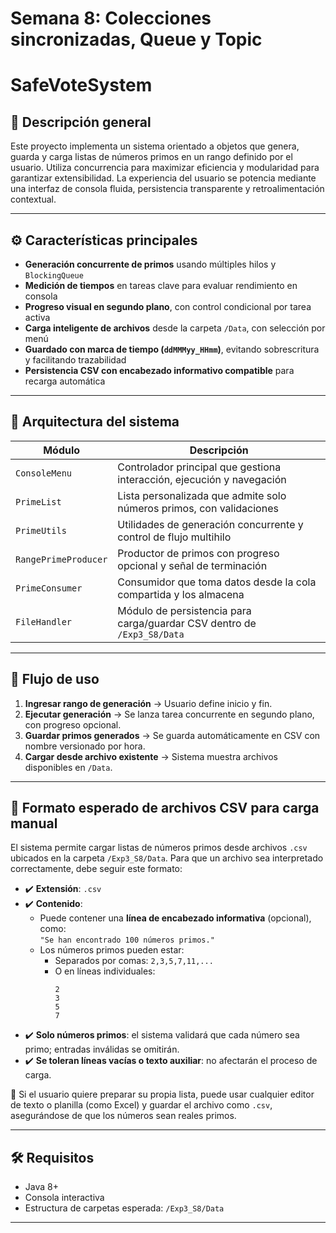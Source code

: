 # Semana 8: Colecciones sincronizadas, Queue y Topic

# SafeVoteSystem

## 🎯 Descripción general

Este proyecto implementa un sistema orientado a objetos que genera, guarda y carga listas de números primos en un rango definido por el usuario. Utiliza concurrencia para maximizar eficiencia y modularidad para garantizar extensibilidad. La experiencia del usuario se potencia mediante una interfaz de consola fluida, persistencia transparente y retroalimentación contextual.

---

## ⚙️ Características principales

- **Generación concurrente de primos** usando múltiples hilos y `BlockingQueue`
- **Medición de tiempos** en tareas clave para evaluar rendimiento en consola
- **Progreso visual en segundo plano**, con control condicional por tarea activa
- **Carga inteligente de archivos** desde la carpeta `/Data`, con selección por menú
- **Guardado con marca de tiempo (`ddMMMyy_HHmm`)**, evitando sobrescritura y facilitando trazabilidad
- **Persistencia CSV con encabezado informativo compatible** para recarga automática

---

## 🔧 Arquitectura del sistema

| Módulo                    | Descripción                                                                 |
|--------------------------|-----------------------------------------------------------------------------|
| `ConsoleMenu`            | Controlador principal que gestiona interacción, ejecución y navegación     |
| `PrimeList`              | Lista personalizada que admite solo números primos, con validaciones       |
| `PrimeUtils`             | Utilidades de generación concurrente y control de flujo multihilo          |
| `RangePrimeProducer`     | Productor de primos con progreso opcional y señal de terminación           |
| `PrimeConsumer`          | Consumidor que toma datos desde la cola compartida y los almacena          |
| `FileHandler`            | Módulo de persistencia para carga/guardar CSV dentro de `/Exp3_S8/Data`    |

---

## 🧠 Flujo de uso

1. **Ingresar rango de generación** → Usuario define inicio y fin.
2. **Ejecutar generación** → Se lanza tarea concurrente en segundo plano, con progreso opcional.
3. **Guardar primos generados** → Se guarda automáticamente en CSV con nombre versionado por hora.
4. **Cargar desde archivo existente** → Sistema muestra archivos disponibles en `/Data`.

---

## 📄 Formato esperado de archivos CSV para carga manual

El sistema permite cargar listas de números primos desde archivos `.csv` ubicados en la carpeta `/Exp3_S8/Data`. Para que un archivo sea interpretado correctamente, debe seguir este formato:

- ✔️ **Extensión**: `.csv`
- ✔️ **Contenido**:
  - Puede contener una **línea de encabezado informativa** (opcional), como:  
    `"Se han encontrado 100 números primos."`
  - Los números primos pueden estar:
    - Separados por comas: `2,3,5,7,11,...`
    - O en líneas individuales:  
      ```
      2  
      3  
      5  
      7  
      ```
- ✔️ **Solo números primos**: el sistema validará que cada número sea primo; entradas inválidas se omitirán.
- ✔️ **Se toleran líneas vacías o texto auxiliar**: no afectarán el proceso de carga.

🎯 Si el usuario quiere preparar su propia lista, puede usar cualquier editor de texto o planilla (como Excel) y guardar el archivo como `.csv`, asegurándose de que los números sean reales primos.

---

## 🛠️ Requisitos

- Java 8+
- Consola interactiva
- Estructura de carpetas esperada: `/Exp3_S8/Data`

---
